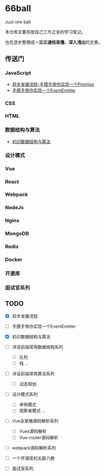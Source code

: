 # 66ball

Just one ball

本仓库主要存放自己工作之余的学习笔记。

也在逐步整理成一篇篇**通俗易懂、深入浅出**的文章。

## 传送门

### JavaScript

  - [异步发展流程-手摸手带你实现一个Promise](./src/20181124-promise)
  - [手摸手带你实现一个EventEmitter](./src/20181126-pub_sub)

### CSS


### HTML


### 数据结构与算法

  - [初识数据结构与算法](./src/20181122-dsa)

### 设计模式


### Vue

### React

### Webpack


### NodeJs


### Nginx

### MongoDB

### Redis

### Docker

### 开源库

### 面试官系列

## TODO

- [x] 异步发展流程

- [ ] 手摸手带你实现一个EventEmitter

- [x] 初识数据结构与算法

- [ ] 详谈前端常用数据结构系列
  - [ ] 队列
  - [ ] 栈
  ...

- [ ] 详谈前端常用算法系列
  - [ ] 动态规划

- [ ] 设计模式系列
  - [ ] 单例模式
  - [ ] 观察者模式
  ...

- [ ] Vue全家桶源码解析系列
  - [ ] Vuex源码解析
  - [ ] Vue-router源码解析

- [ ] webpack源码解析系列

- [ ] 一个开源库的五脏六腑

- [ ] 面试官系列
